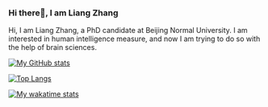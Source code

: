 ### Hi there👋, I am Liang Zhang

Hi, I am Liang Zhang, a PhD candidate at Beijing Normal University. I am interested in human intelligence measure, and now I am trying to do so with the help of brain sciences.

[![My GitHub stats](https://github-readme-stats-psychelzh.vercel.app/api?username=psychelzh&show_icons=true&hide_border=true&theme=onedark&count_private=true)](https://github.com/anuraghazra/github-readme-stats)

[![Top Langs](https://github-readme-stats-psychelzh.vercel.app/api/top-langs/?username=psychelzh&layout=compact&hide_border=true&theme=onedark&count_private=true&exclude_repo=github-readme-stats,presentations-g-factor,cogstruct-pub)](https://github.com/anuraghazra/github-readme-stats)

[![My wakatime stats](https://github-readme-stats-psychelzh.vercel.app/api/wakatime?username=psychelzh&layout=compact&hide_border=true&theme=onedark)](https://github.com/anuraghazra/github-readme-stats)
